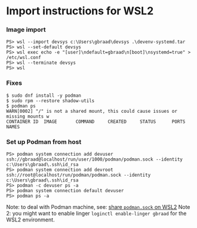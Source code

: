 Import instructions for WSL2
============================


### Image import
```
PS> wsl --import devsys c:\Users\gbraad\devsys .\devenv-systemd.tar
PS> wsl --set-default devsys
PS> wsl exec echo -e "[user]\ndefault=gbraad\n[boot]\nsystemd=true" > /etc/wsl.conf
PS> wsl --terminate devsys
PS> wsl
```

### Fixes
```
$ sudo dnf install -y podman
$ sudo rpm --restore shadow-utils
$ podman ps
WARN[0002] "/" is not a shared mount, this could cause issues or missing mounts w
CONTAINER ID  IMAGE       COMMAND     CREATED     STATUS      PORTS       NAMES
```

### Set up Podman from host

```
PS> podman system connection add devuser ssh://gbraad@localhost/run/user/1000/podman/podman.sock --identity c:\Users\gbraad\.ssh\id_rsa
PS> podman system connection add devroot ssh://root@localhost/run/podman/podman.sock --identity c:\Users\gbraad\.ssh\id_rsa
PS> podman -c devuser ps -a
PS> podman system connection default devuser
PS> podman ps -a
```

Note: to deal with Podman machine, see: [share `podman.sock` on WSL2](https://github.com/containers/podman/issues/15190#issuecomment-1661548692)
Note 2: you might want to enable linger `loginctl enable-linger gbraad` for the WSL2 environment.
